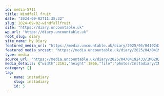 ```yaml
---
id: media-5711
title: Windfall fruit
date: "2024-09-02T11:38:32"
slug: 2024-09-02-windfallfruit
site: "https://diary.uncountable.uk"
wp_url: "https://diary.uncountable.uk"
root_slug: diary
site_name: My Diary
featured_media_url: "https://media.uncountable.uk/diary/2025/04/04192433/IMG20240902123832-edited.webp"
featured_media_srcset: "https://media.uncountable.uk/diary/2025/04/04192433/IMG20240902123832-edited-300x259.webp 300w, https://media.uncountable.uk/diary/2025/04/04192433/IMG20240902123832-edited-1024x884.webp 1024w, https://media.uncountable.uk/diary/2025/04/04192433/IMG20240902123832-edited-150x150.webp 150w, https://media.uncountable.uk/diary/2025/04/04192433/IMG20240902123832-edited-640x553.webp 640w, https://media.uncountable.uk/diary/2025/04/04192433/IMG20240902123832-edited.webp 2161w"
type: media
source_url: "https://media.uncountable.uk/diary/2025/04/04192433/IMG20240902123832-edited.webp"
media_details: {"width":2161,"height":1866,"file":"photos/Instadiary/IMG20240902123832-edited.webp","filesize":181510,"sizes":{"medium":{"file":"IMG20240902123832-edited-300x259.webp","width":300,"height":259,"filesize":18530,"mime_type":"image/webp","source_url":"https://media.uncountable.uk/diary/2025/04/04192433/IMG20240902123832-edited-300x259.webp"},"large":{"file":"IMG20240902123832-edited-1024x884.webp","width":1024,"height":884,"filesize":89012,"mime_type":"image/webp","source_url":"https://media.uncountable.uk/diary/2025/04/04192433/IMG20240902123832-edited-1024x884.webp"},"thumbnail":{"file":"IMG20240902123832-edited-150x150.webp","width":150,"height":150,"filesize":7236,"mime_type":"image/webp","source_url":"https://media.uncountable.uk/diary/2025/04/04192433/IMG20240902123832-edited-150x150.webp"},"mobwidth":{"file":"IMG20240902123832-edited-640x553.webp","width":640,"height":553,"filesize":51396,"mime_type":"image/webp","source_url":"https://media.uncountable.uk/diary/2025/04/04192433/IMG20240902123832-edited-640x553.webp"},"full":{"file":"IMG20240902123832-edited.webp","width":2161,"height":1866,"mime_type":"image/webp","source_url":"https://media.uncountable.uk/diary/2025/04/04192433/IMG20240902123832-edited.webp"}},"image_meta":{"aperture":"0","credit":"","camera":"","caption":"","created_timestamp":"0","copyright":"","focal_length":"0","iso":"0","shutter_speed":"0","title":"","orientation":"0","keywords":[]}}
category: []
tag:
  - name: instadiary
    slug: instadiary
    id: 5
---
```


